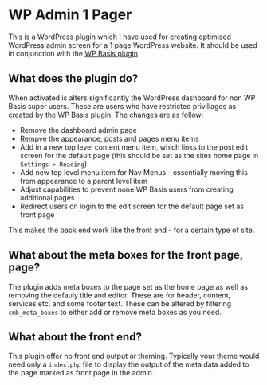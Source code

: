 # WP Admin 1 Pager
This is a WordPress plugin which I have used for creating optimised WordPress admin screen for a  1 page WordPress website. It should be used in conjunction with the [WP Basis plugin](https://wordpress.org/plugins/wpbasis/).

## What does the plugin do?
When activated is alters significantly the WordPress dashboard for non WP Basis super users. These are users who have restricted privillages as created by the WP Basis plugin. The changes are as follow:

* Remove the dashboard admin page
* Rempve the appearance, posts and pages menu items
* Add in a new top level content menu item, which links to the post edit screen for the default page (this should be set as the sites home page in `Settings > Reading`)
* Add new top level menu item for Nav Menus - essentially moving this from appearance to a parent level item
* Adjust capabilities to prevent none WP Basis users from creating additional pages
* Redirect users on login to the edit screen for the default page set as front page

This makes the back end work like the front end - for a certain type of site.

## What about the meta boxes for the front page, page?

The plugin adds meta boxes to the page set as the home page as well as removing the defauly title and editor. These are for header, content, services etc. and some footer text. These can be altered by filtering `cmb_meta_boxes` to either add or remove meta boxes as you need.

## What about the front end?

This plugin offer no front end output or theming. Typically your theme would need only a `index.php` file to display the output of the meta data added to the page marked as front page in the admin.
